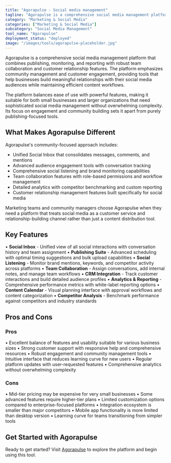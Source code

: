 ```yaml
---
title: "Agorapulse - Social media management"
tagline: "Agorapulse is a comprehensive social media management platform that combines publishing, monitoring, and reporting with robust team collaboration and customer relationship features..."
category: "Marketing & Social Media"
categories: ["Marketing & Social Media"]
subcategory: "Social Media Management"
tool_name: "Agorapulse"
deployment_status: "deployed"
image: "/images/tools/agorapulse-placeholder.jpg"
---
```


Agorapulse is a comprehensive social media management platform that combines publishing, monitoring, and reporting with robust team collaboration and customer relationship features. The platform emphasizes community management and customer engagement, providing tools that help businesses build meaningful relationships with their social media audiences while maintaining efficient content workflows.

The platform balances ease of use with powerful features, making it suitable for both small businesses and larger organizations that need sophisticated social media management without overwhelming complexity. Its focus on engagement and community building sets it apart from purely publishing-focused tools.

## What Makes Agorapulse Different

Agorapulse's community-focused approach includes:
- Unified Social Inbox that consolidates messages, comments, and mentions
- Advanced audience engagement tools with conversation tracking
- Comprehensive social listening and brand monitoring capabilities
- Team collaboration features with role-based permissions and workflow management
- Detailed analytics with competitor benchmarking and custom reporting
- Customer relationship management features built specifically for social media

Marketing teams and community managers choose Agorapulse when they need a platform that treats social media as a customer service and relationship-building channel rather than just a content distribution tool.

## Key Features

• **Social Inbox** - Unified view of all social interactions with conversation history and team assignment
• **Publishing Suite** - Advanced scheduling with optimal timing suggestions and bulk upload capabilities
• **Social Listening** - Monitor brand mentions, keywords, and competitor activity across platforms
• **Team Collaboration** - Assign conversations, add internal notes, and manage team workflows
• **CRM Integration** - Track customer interactions and build detailed audience profiles
• **Analytics & Reporting** - Comprehensive performance metrics with white-label reporting options
• **Content Calendar** - Visual planning interface with approval workflows and content categorization
• **Competitor Analysis** - Benchmark performance against competitors and industry standards

## Pros and Cons

### Pros
• Excellent balance of features and usability suitable for various business sizes
• Strong customer support with responsive help and comprehensive resources
• Robust engagement and community management tools
• Intuitive interface that reduces learning curve for new users
• Regular platform updates with user-requested features
• Comprehensive analytics without overwhelming complexity

### Cons
• Mid-tier pricing may be expensive for very small businesses
• Some advanced features require higher-tier plans
• Limited customization options compared to enterprise-focused platforms
• Integration ecosystem is smaller than major competitors
• Mobile app functionality is more limited than desktop version
• Learning curve for teams transitioning from simpler tools

## Get Started with Agorapulse

Ready to get started? Visit [Agorapulse](https://www.agorapulse.com/) to explore the platform and begin using this tool.
